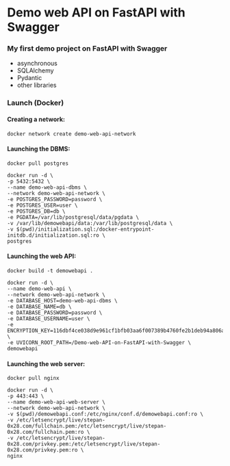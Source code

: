 # Demo web API on FastAPI with Swagger

### My first demo project on FastAPI with Swagger

- asynchronous
- SQLAlchemy
- Pydantic
- other libraries

### Launch (Docker)

#### Creating a network:

`docker network create demo-web-api-network`

#### Launching the DBMS:

`docker pull postgres`

```
docker run -d \
-p 5432:5432 \
--name demo-web-api-dbms \
--network demo-web-api-network \
-e POSTGRES_PASSWORD=password \
-e POSTGRES_USER=user \
-e POSTGRES_DB=db \
-e PGDATA=/var/lib/postgresql/data/pgdata \
-v /var/lib/demowebapi/data:/var/lib/postgresql/data \
-v $(pwd)/initialization.sql:/docker-entrypoint-initdb.d/initialization.sql:ro \
postgres
```

#### Launching the web API:

`docker build -t demowebapi .`

```
docker run -d \
--name demo-web-api \
--network demo-web-api-network \
-e DATABASE_HOST=demo-web-api-dbms \
-e DATABASE_NAME=db \
-e DATABASE_PASSWORD=password \
-e DATABASE_USERNAME=user \
-e ENCRYPTION_KEY=116dbf4ce038d9e961cf1bfb03aa6f007389b4760fe2b1deb94a806af2b29ad0 \
-e UVICORN_ROOT_PATH=/Demo-web-API-on-FastAPI-with-Swagger \
demowebapi
```

#### Launching the web server:

`docker pull nginx`

```
docker run -d \
-p 443:443 \
--name demo-web-api-web-server \
--network demo-web-api-network \
-v $(pwd)/demowebapi.conf:/etc/nginx/conf.d/demowebapi.conf:ro \
-v /etc/letsencrypt/live/stepan-0x28.com/fullchain.pem:/etc/letsencrypt/live/stepan-0x28.com/fullchain.pem:ro \
-v /etc/letsencrypt/live/stepan-0x28.com/privkey.pem:/etc/letsencrypt/live/stepan-0x28.com/privkey.pem:ro \
nginx
```